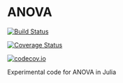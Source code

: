 # ANOVA

[![Build Status](https://travis-ci.org/ibadr/ANOVA.jl.svg?branch=master)](https://travis-ci.org/ibadr/ANOVA.jl)

[![Coverage Status](https://coveralls.io/repos/ibadr/ANOVA.jl/badge.svg?branch=master&service=github)](https://coveralls.io/github/ibadr/ANOVA.jl?branch=master)

[![codecov.io](http://codecov.io/github/ibadr/ANOVA.jl/coverage.svg?branch=master)](http://codecov.io/github/ibadr/ANOVA.jl?branch=master)

Experimental code for ANOVA in Julia

